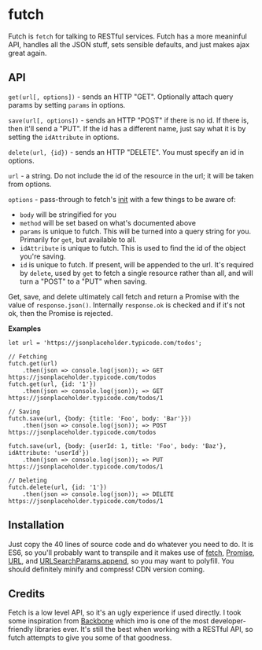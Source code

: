 # futch
Futch is `fetch` for talking to RESTful services. Futch has a more meaninful API, handles all the JSON stuff, sets sensible defaults, and just makes ajax great again. 

## API

`get(url[, options])` - sends an HTTP "GET". Optionally attach query params by setting `params` in options.

`save(url[, options])` - sends an HTTP "POST" if there is no id. If there is, then it'll send a "PUT". If the id has a different name, just say what it is by setting the `idAttribute` in options.

`delete(url, {id})` - sends an HTTP "DELETE". You must specify an id in options.

`url` - a string. Do not include the id of the resource in the url; it will be taken from options.

`options` - pass-through to fetch's [init](https://developer.mozilla.org/en-US/docs/Web/API/WindowOrWorkerGlobalScope/fetch#Parameters) with a few things to be aware of: 

- `body` will be stringified for you
- `method` will be set based on what's documented above
- `params` is unique to futch. This will be turned into a query string for you. Primarily for `get`, but available to all.
- `idAttribute` is unique to futch. This is used to find the id of the object you're saving.
- `id` is unique to futch. If present, will be appended to the url. It's required by `delete`, used by `get` to fetch a single resource rather than all, and will turn a "POST" to a "PUT" when saving. 

Get, save, and delete ultimately call fetch and return a Promise with the value of `response.json()`. Internally `response.ok` is checked and if it's not ok, then the Promise is rejected. 


**Examples**
```
let url = 'https://jsonplaceholder.typicode.com/todos';

// Fetching
futch.get(url)
    .then(json => console.log(json)); => GET https://jsonplaceholder.typicode.com/todos
futch.get(url, {id: '1'})
    .then(json => console.log(json)); => GET https://jsonplaceholder.typicode.com/todos/1

// Saving
futch.save(url, {body: {title: 'Foo', body: 'Bar'}})
    .then(json => console.log(json)); => POST https://jsonplaceholder.typicode.com/todos

futch.save(url, {body: {userId: 1, title: 'Foo', body: 'Baz'}, idAttribute: 'userId'})
    .then(json => console.log(json)); => PUT https://jsonplaceholder.typicode.com/todos/1

// Deleting
futch.delete(url, {id: '1'})
    .then(json => console.log(json)); => DELETE https://jsonplaceholder.typicode.com/todos/1

```

## Installation
Just copy the 40 lines of source code and do whatever you need to do. It is ES6, so you'll probably want to transpile and it makes use of [fetch](https://developer.mozilla.org/en-US/docs/Web/API/Fetch_API), [Promise](https://developer.mozilla.org/en-US/docs/Web/JavaScript/Reference/Global_Objects/Promise), [URL](https://developer.mozilla.org/en-US/docs/Web/API/URL/URL), and [URLSearchParams.append](https://developer.mozilla.org/en-US/docs/Web/API/URLSearchParams/append), so you may want to polyfill. You should definitely minify and compress! CDN version coming.

## Credits
Fetch is a low level API, so it's an ugly experience if used directly. I took some inspiration from [Backbone](http://backbonejs.org) which imo is one of the most developer-friendly libraries ever. It's still the best when working with a RESTful API, so futch attempts to give you some of that goodness. 

